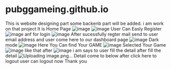 # pubggameing.github.io
This is website designing part some backenb part will be added. i am work on that project
It is Home Page
![image](https://github.com/kapilinania/pubggameing.github.io/assets/67285213/63f60a26-3b9d-4f40-a918-27d90a6c3138)
![image](https://github.com/kapilinania/pubggameing.github.io/assets/67285213/55c3af01-4938-4c63-905b-98e7ab764989)
User Can Easly Register
![image](https://github.com/kapilinania/pubggameing.github.io/assets/67285213/5ff980c6-f5e0-43e3-9c22-15722f87bea9)
anf for login
![image](https://github.com/kapilinania/pubggameing.github.io/assets/67285213/0916eb7f-3e7d-4fea-999c-a707b9804141)
After sucessfully regter mail send to user email  address
and user come here to our dashboard page
![image](https://github.com/kapilinania/pubggameing.github.io/assets/67285213/60cc86cd-e26f-4f2d-888d-76ead9bd1b33)
Dark mode
![image](https://github.com/kapilinania/pubggameing.github.io/assets/67285213/47d07fc9-2d83-4fa0-af48-95430e990919)
Here You Can find Your GAME
![image](https://github.com/kapilinania/pubggameing.github.io/assets/67285213/f6285926-196c-4f7f-ad7d-cda2a1985312)
Selected Your Game
![image](https://github.com/kapilinania/pubggameing.github.io/assets/67285213/706910e0-a077-4826-a25e-41a9aa15da69)
like that after
![image](https://github.com/kapilinania/pubggameing.github.io/assets/67285213/c08c2083-23a9-4f75-b0b3-c531b2053006)
i am says to user fill the detail
after fill the detail
![Uploading image.png…]()
Detail come to below
after click here to logout user can logout now 
Thank you







                                                                                              




